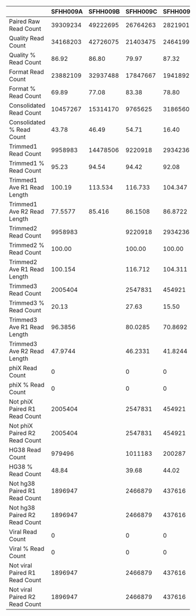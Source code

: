 |    | SFHH009A | SFHH009B | SFHH009C | SFHH009D | SFHH009E | SFHH009F | SFHH009G | SFHH009H | SFHH009I | SFHH009J | SFHH009L | SFHH009M | SFHH009N |
| --- | --- | --- | --- | --- | --- | --- | --- | --- | --- | --- | --- | --- | --- |
| Paired Raw Read Count | 39309234 | 49222695 | 26764263 | 28219012 | 8472209 | 33060628 | 25812925 | 39190229 | 28296331 | 30184411 | 26276907 | 41581444 | 32697631 |
| Quality Read Count | 34168203 | 42726075 | 21403475 | 24641993 | 6644653 | 27452729 | 22194905 | 32363855 | 24499795 | 27298821 | 22604410 | 34693199 | 27098533 |
| Quality % Read Count | 86.92 | 86.80 | 79.97 | 87.32 | 78.42 | 83.03 | 85.98 | 82.58 | 86.58 | 90.44 | 86.02 | 83.43 | 82.87 |
| Format Read Count | 23882109 | 32937488 | 17847667 | 19418925 | 5166933 | 23011291 | 18257471 | 26936202 | 18654709 | 12333336 | 17559494 | 27073635 | 22372934 |
| Format % Read Count | 69.89 | 77.08 | 83.38 | 78.80 | 77.76 | 83.82 | 82.25 | 83.22 | 76.14 | 45.17 | 77.68 | 78.03 | 82.56 |
| Consolidated Read Count | 10457267 | 15314170 | 9765625 | 3186560 | 2089450 | 13410782 | 9577432 | 15872380 | 5907939 | 4892798 | 7788080 | 12098106 | 15968094 |
| Consolidated % Read Count | 43.78 | 46.49 | 54.71 | 16.40 | 40.43 | 58.27 | 52.45 | 58.92 | 31.66 | 39.67 | 44.35 | 44.68 | 71.37 |
| Trimmed1 Read Count | 9958983 | 14478506 | 9220918 | 2934236 | 1628363 | 12200664 | 9004431 | 13893035 | 5430995 | 4326420 | 7094195 | 11361878 | 15421876 |
| Trimmed1 % Read Count | 95.23 | 94.54 | 94.42 | 92.08 | 77.93 | 90.97 | 94.01 | 87.52 | 91.92 | 88.42 | 91.09 | 93.91 | 96.57 |
| Trimmed1 Ave R1 Read Length | 100.19 | 113.534 | 116.733 | 104.347 | 130.607 | 120.478 | 122.752 | 117.548 | 116.936 | 116.76 | 114.729 | 117.854 | 128.806 |
| Trimmed1 Ave R2 Read Length | 77.5577 | 85.416 | 86.1508 | 86.8722 | 109.548 | 92.8575 | 93.8539 | 96.2585 | 84.0213 | 92.1862 | 87.6783 | 80.0743 | 96.455 |
| Trimmed2 Read Count | 9958983 |  | 9220918 | 2934236 | 1628363 | 12200664 | 9004431 |  | 5430995 | 4326420 | 7094195 | 11361878 | 11540400 |
| Trimmed2 % Read Count | 100.00 |  | 100.00 | 100.00 | 100.00 | 100.00 | 100.00 |  | 100.00 | 100.00 | 100.00 | 100.00 | 74.83 |
| Trimmed2 Ave R1 Read Length | 100.154 |  | 116.712 | 104.311 | 130.493 | 120.438 | 122.707 |  | 116.874 | 116.721 | 114.694 | 117.813 | 128.579 |
| Trimmed3 Read Count | 2005404 |  | 2547831 | 454921 | 230949 | 2098232 | 2331376 |  | 1117700 | 597877 | 985747 | 3040185 |  |
| Trimmed3 % Read Count | 20.13 |  | 27.63 | 15.50 | 14.18 | 17.19 | 25.89 |  | 20.58 | 13.81 | 13.89 | 26.75 |  |
| Trimmed3 Ave R1 Read Length | 96.3856 |  | 80.0285 | 70.8692 | 90.5314 | 87.9429 | 89.6234 |  | 82.3664 | 78.3042 | 91.2811 | 86.9676 |  |
| Trimmed3 Ave R2 Read Length | 47.9744 |  | 46.2331 | 41.8244 | 49.0399 | 49.2396 | 54.2626 |  | 45.5432 | 45.5255 | 46.2283 | 47.5629 |  |
| phiX Read Count | 0 |  | 0 | 0 | 0 | 0 | 0 |  | 0 | 0 | 0 | 0 |  |
| phiX % Read Count | 0 |  | 0 | 0 | 0 | 0 | 0 |  | 0 | 0 | 0 | 0 |  |
| Not phiX Paired R1 Read Count | 2005404 |  | 2547831 | 454921 | 230949 | 2098232 |  |  | 1117700 | 597877 | 985747 |  |  |
| Not phiX Paired R2 Read Count | 2005404 |  | 2547831 | 454921 | 230949 | 2098232 |  |  | 1117700 | 597877 | 985747 |  |  |
| HG38 Read Count | 979496 |  | 1011183 | 200287 | 66441 | 992443 | 1147940 |  | 536285 | 279277 | 459729 |  |  |
| HG38 % Read Count | 48.84 |  | 39.68 | 44.02 | 28.76 | 47.29 | 49.23 |  | 47.98 | 46.71 | 46.63 |  |  |
| Not hg38 Paired R1 Read Count | 1896947 |  | 2466879 | 437616 | 227125 | 2010013 |  |  | 1074748 | 562289 | 947652 |  |  |
| Not hg38 Paired R2 Read Count | 1896947 |  | 2466879 | 437616 | 227125 | 2010013 |  |  | 1074748 | 562289 | 947652 |  |  |
| Viral Read Count | 0 |  | 0 | 0 | 0 | 0 |  |  | 0 | 0 | 0 |  |  |
| Viral % Read Count | 0 |  | 0 | 0 | 0 | 0 |  |  | 0 | 0 | 0 |  |  |
| Not viral Paired R1 Read Count | 1896947 |  | 2466879 | 437616 | 227125 | 2010013 |  |  | 1074748 | 562289 | 947652 |  |  |
| Not viral Paired R2 Read Count | 1896947 |  | 2466879 | 437616 | 227125 | 2010013 |  |  | 1074748 | 562289 | 947652 |  |  |
